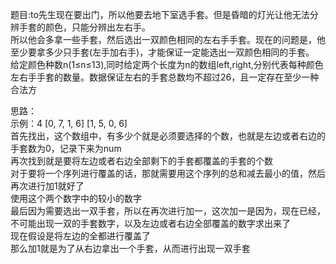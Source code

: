 题目:to先生现在要出门，所以他要去地下室选手套。但是昏暗的灯光让他无法分辨手套的颜色，只能分辨出左右手。   
所以他会多拿一些手套，然后选出一双颜色相同的左右手手套。现在的问题是，他至少要拿多少只手套(左手加右手)，才能保证一定能选出一双颜色相同的手套。    
给定颜色种数n(1≤n≤13),同时给定两个长度为n的数组left,right,分别代表每种颜色左右手手套的数量。数据保证左右的手套总数均不超过26，且一定存在至少一种合法方   

思路：    
示例：4 [0, 7, 1, 6] [1, 5, 0, 6]     
首先找出，这个数组中，有多少个就是必须要选择的个数，也就是左边或者右边的手套数为0，记录下来为num    
再次找到就是要将左边或者右边全部剩下的手套都覆盖的手套的个数    
对于要将一个序列进行覆盖的话，那就需要用这个序列的总和减去最小的值，然后再次进行加1就好了    
使用这个两个数字中的较小的数字    
最后因为需要选出一双手套，所以在再次进行加一，这次加一是因为，现在已经，不可能出现一双的手套数字，以及左边或者右边全部覆盖的数字求出来了   
现在假设是将左边的全都进行覆盖了   
那么加1就是为了从右边拿出一个手套，从而进行出现一双手套    

